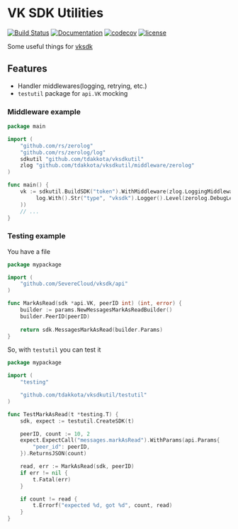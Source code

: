 # VK SDK Utilities 
[![Build Status](https://travis-ci.com/tdakkota/vksdkutil.svg?branch=master)](https://travis-ci.com/tdakkota/vksdkutil)
[![Documentation](https://godoc.org/github.com/tdakkota/vksdkutil?status.svg)](https://pkg.go.dev/github.com/tdakkota/vksdkutil?tab=subdirectories)
[![codecov](https://codecov.io/gh/tdakkota/vksdkutil/branch/master/graph/badge.svg)](https://codecov.io/gh/tdakkota/vksdkutil)
[![license](https://img.shields.io/github/license/tdakkota/vksdkutil.svg?maxAge=2592000)](https://github.com/tdakkota/vksdkutil/blob/master/LICENSE)

Some useful things for [vksdk](https://github.com/SevereCloud/vksdk)

## Features

- Handler middlewares(logging, retrying, etc.)
- `testutil` package for `api.VK` mocking

### Middleware example

```go
package main

import (
    "github.com/rs/zerolog"
    "github.com/rs/zerolog/log"
    sdkutil "github.com/tdakkota/vksdkutil"
    zlog "github.com/tdakkota/vksdkutil/middleware/zerolog"
)

func main() {
    vk := sdkutil.BuildSDK("token").WithMiddleware(zlog.LoggingMiddleware(
         log.With().Str("type", "vksdk").Logger().Level(zerolog.DebugLevel),
    ))
    // ...
}
```

### Testing example
You have a file

```go
package mypackage

import (
    "github.com/SevereCloud/vksdk/api"
)

func MarkAsRead(sdk *api.VK, peerID int) (int, error) {
    builder := params.NewMessagesMarkAsReadBuilder()
    builder.PeerID(peerID)
    
    return sdk.MessagesMarkAsRead(builder.Params)
}
```

So, with `testutil` you can test it
```go
package mypackage

import (
    "testing"

    "github.com/tdakkota/vksdkutil/testutil"
)

func TestMarkAsRead(t *testing.T) {
	sdk, expect := testutil.CreateSDK(t)

	peerID, count := 10, 2
	expect.ExpectCall("messages.markAsRead").WithParams(api.Params{
		"peer_id": peerID,
	}).ReturnsJSON(count)

	read, err := MarkAsRead(sdk, peerID)
	if err != nil {
		t.Fatal(err)
	}

	if count != read {
		t.Errorf("expected %d, got %d", count, read)
	}
}
```
